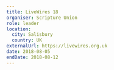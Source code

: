 ```yaml
---
title: LiveWires 18
organiser: Scripture Union
role: leader
location:
  city: Salisbury
  country: UK
externalUrl: https://livewires.org.uk
date: 2018-08-05
endDate: 2018-08-12
---
```


